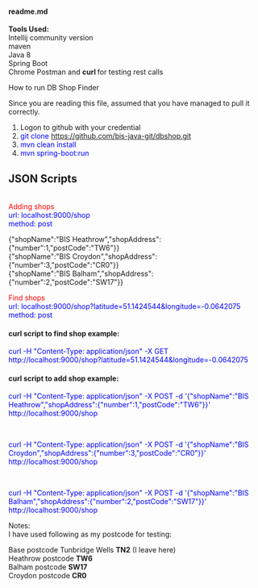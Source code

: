 <h4>readme.md</h4>
<strong>Tools Used:</strong><br/>
Intellij community version<br/>
maven<br/>
Java 8<br/>
Spring Boot<br/>
Chrome Postman and <strong> curl </strong>for testing rest calls<br/>

How to run DB Shop Finder<br/>

Since you are reading this file, assumed that you have managed to pull it correctly.<br/>

1. Logon to github with your credential<br/>
2. <font style="color:blue">git clone https://github.com/bis-java-git/dbshop.git</font><br/>
3. <font style="color:blue">mvn clean install</font><br/>
4. <font style="color:blue">mvn spring-boot:run</font><br/>

<h2>JSON Scripts</h2><br/>
<font style="color:red">Adding shops</font><br/>
<font style="color:blue">url: localhost:9000/shop</font><br/>
<font style="color:blue">method: post</font><br/>

{"shopName":"BIS Heathrow","shopAddress":{"number":1,"postCode":"TW6"}}<br/>
{"shopName":"BIS Croydon","shopAddress":{"number":3,"postCode":"CR0"}}<br/>
{"shopName":"BIS Balham","shopAddress":{"number":2,"postCode":"SW17"}}<br/>

<font style="color:red">Find shops</font><br/>
<font style="color:blue">url: localhost:9000/shop?latitude=51.1424544&longitude=-0.0642075</font><br/>
<font style="color:blue">method: post</font><br/>

<h4>curl script to find shop example:<br /></h4>
<font style="color:blue"><p>
curl -H "Content-Type: application/json" -X GET http://localhost:9000/shop?latitude=51.1424544&longitude=-0.0642075
</p></font>

<h4>curl script to add shop example:<br /></h4>
<font style="color:blue"><p>
curl -H "Content-Type: application/json" -X POST -d '{"shopName":"BIS Heathrow","shopAddress":{"number":1,"postCode":"TW6"}}' http://localhost:9000/shop
</p></font><br/>
<font style="color:blue"><p>
curl -H "Content-Type: application/json" -X POST -d '{"shopName":"BIS Croydon","shopAddress":{"number":3,"postCode":"CR0"}}' http://localhost:9000/shop
</p></font><br/>
<font style="color:blue"><p>
curl -H "Content-Type: application/json" -X POST -d '{"shopName":"BIS Balham","shopAddress":{"number":2,"postCode":"SW17"}}'  http://localhost:9000/shop
</p></font>



Notes:<br/>
I have used following as my postcode for testing:<br/> 

Base postcode Tunbridge Wells <strong>TN2</strong> (I leave here)<br/>
Heathrow postcode <strong>TW6</strong><br/>
Balham postcode  <strong>SW17</strong><br/>
Croydon postcode  <strong>CR0</strong><br/>
